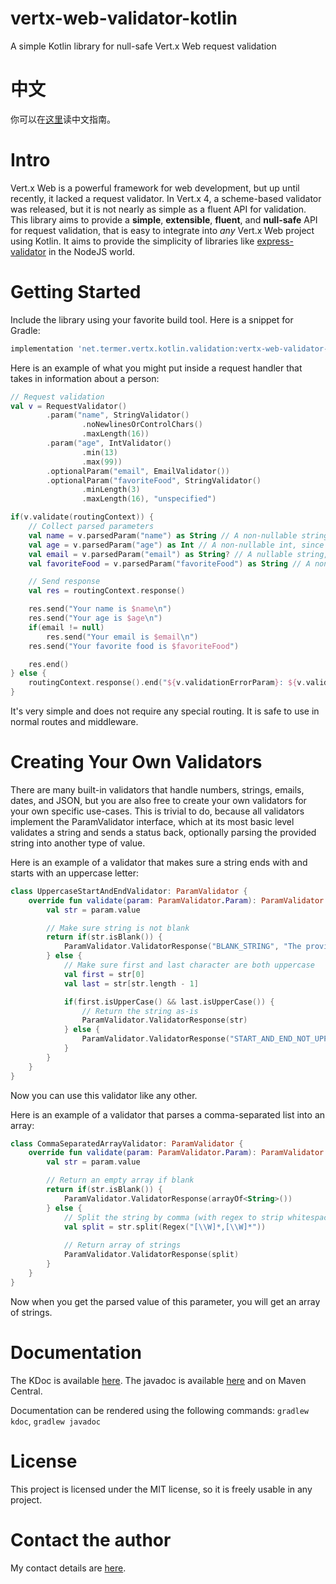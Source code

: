 # vertx-web-validator-kotlin
A simple Kotlin library for null-safe Vert.x Web request validation

# 中文
你可以在[这里](README_zh.md)读中文指南。

# Intro
Vert.x Web is a powerful framework for web development, but up until recently, it lacked a request validator.
In Vert.x 4, a scheme-based validator was released, but it is not nearly as simple as a fluent API for validation.
This library aims to provide a **simple**, **extensible**, **fluent**, and **null-safe** API for request validation, that is easy to integrate into *any* Vert.x Web project using Kotlin.
It aims to provide the simplicity of libraries like [express-validator](https://express-validator.github.io/docs/) in the NodeJS world.

# Getting Started
Include the library using your favorite build tool. Here is a snippet for Gradle:

```groovy
implementation 'net.termer.vertx.kotlin.validation:vertx-web-validator-kotlin:2.0.0'
```

Here is an example of what you might put inside a request handler that takes in information about a person:

```kotlin
// Request validation
val v = RequestValidator()
		.param("name", StringValidator()
				.noNewlinesOrControlChars()
				.maxLength(16))
		.param("age", IntValidator()
				.min(13)
				.max(99))
		.optionalParam("email", EmailValidator())
		.optionalParam("favoriteFood", StringValidator()
				.minLength(3)
				.maxLength(16), "unspecified")

if(v.validate(routingContext)) {
	// Collect parsed parameters
	val name = v.parsedParam("name") as String // A non-nullable string, since we know for sure that "name" is present
	val age = v.parsedParam("age") as Int // A non-nullable int, since we know for sure that "age" is an integer, and is present
	val email = v.parsedParam("email") as String? // A nullable string, since we're not certain whether email was provided
	val favoriteFood = v.parsedParam("favoriteFood") as String // A non-nullable string, since it is present, or a default value was used

	// Send response
	val res = routingContext.response()

	res.send("Your name is $name\n")
	res.send("Your age is $age\n")
	if(email != null)
		res.send("Your email is $email\n")
	res.send("Your favorite food is $favoriteFood")

	res.end()
} else {
	routingContext.response().end("${v.validationErrorParam}: ${v.validationErrorText}")
}
```

It's very simple and does not require any special routing. It is safe to use in normal routes and middleware.

# Creating Your Own Validators

There are many built-in validators that handle numbers, strings, emails, dates, and JSON, but you are also free to create your own validators for your own specific use-cases.
This is trivial to do, because all validators implement the ParamValidator interface, which at its most basic level validates a string and sends a status back, optionally parsing the provided string into another type of value.

Here is an example of a validator that makes sure a string ends with and starts with an uppercase letter:

```kotlin
class UppercaseStartAndEndValidator: ParamValidator {
	override fun validate(param: ParamValidator.Param): ParamValidator.ValidatorResponse {
		val str = param.value

		// Make sure string is not blank
		return if(str.isBlank()) {
			ParamValidator.ValidatorResponse("BLANK_STRING", "The provided string is blank")
		} else {
			// Make sure first and last character are both uppercase
			val first = str[0]
			val last = str[str.length - 1]

			if(first.isUpperCase() && last.isUpperCase()) {
				// Return the string as-is
				ParamValidator.ValidatorResponse(str)
			} else {
				ParamValidator.ValidatorResponse("START_AND_END_NOT_UPPERCASE", "The provided string's first and last characters are not uppercase")
			}
		}
	}
}
```

Now you can use this validator like any other.

Here is an example of a validator that parses a comma-separated list into an array:

```kotlin
class CommaSeparatedArrayValidator: ParamValidator {
	override fun validate(param: ParamValidator.Param): ParamValidator.ValidatorResponse {
		val str = param.value

		// Return an empty array if blank
		return if(str.isBlank()) {
			ParamValidator.ValidatorResponse(arrayOf<String>())
		} else {
			// Split the string by comma (with regex to strip whitespace)
			val split = str.split(Regex("[\\W]*,[\\W]*"))
            
            // Return array of strings
            ParamValidator.ValidatorResponse(split)
		}
	}
}
```

Now when you get the parsed value of this parameter, you will get an array of strings.

# Documentation
The KDoc is available [here](https://termer.net/kdoc/vertx-web-validator-kotlin/2.0.0/index.html).
The javadoc is available [here](https://termer.net/javadoc/vertx-web-validator-kotlin/2.0.0/index.html) and on Maven Central.

Documentation can be rendered using the following commands: `gradlew kdoc`, `gradlew javadoc`

# License
This project is licensed under the MIT license, so it is freely usable in any project.

# Contact the author
My contact details are [here](https://termer.net/who).